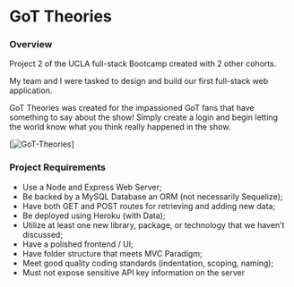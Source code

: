 # GoT Theories
### Overview

Project 2 of the UCLA full-stack Bootcamp created with 2 other cohorts.

My team and I were tasked to design and build our first full-stack web application. 

GoT Theories was created for the impassioned GoT fans that have something to say about the show! 
Simply create a login and begin letting the world know what you think really happened in the show.

[![GoT-Theories](https://i.ibb.co/k9mWg9S/gottheories.png)]



### Project Requirements

* Use a Node and Express Web Server;
* Be backed by a MySQL Database an ORM (not necessarily Sequelize);
* Have both GET and POST routes for retrieving and adding new data;
* Be deployed using Heroku (with Data);
* Utilize at least one new library, package, or technology that we haven’t discussed;
* Have a polished frontend / UI;
* Have folder structure that meets MVC Paradigm;
* Meet good quality coding standards (indentation, scoping, naming);
* Must not expose sensitive API key information on the server
